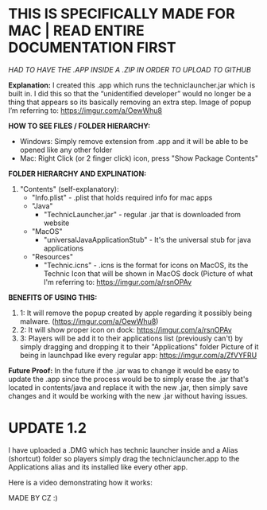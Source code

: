 # **THIS IS SPECIFICALLY MADE FOR MAC | READ ENTIRE DOCUMENTATION FIRST**


*HAD TO HAVE THE .APP INSIDE A .ZIP IN ORDER TO UPLOAD TO GITHUB*


**Explanation:** I created this .app which runs the techniclauncher.jar which is built in. I did this so that the “unidentified developer” would no longer be a thing that appears so its basically removing an extra step. Image of popup I’m referring to: https://imgur.com/a/OewWhu8


**HOW TO SEE FILES / FOLDER HIERARCHY:** 
- Windows: Simply remove extension from .app and it will be able to be opened like any other folder 
- Mac: Right Click (or 2 finger click) icon, press "Show Package Contents"


**FOLDER HIERARCHY AND EXPLINATION:** 
1. "Contents" (self-explanatory):
     - "Info.plist" - .plist that holds required info for mac apps
     - "Java"
         - "TechnicLauncher.jar" -  regular .jar that is downloaded from website
     - "MacOS" 
          - "universalJavaApplicationStub" - It's the universal stub for java applications 
     -  "Resources" 
          -  "Technic.icns" - .icns is the format for icons on MacOS, its the Technic Icon that will be shown in MacOS dock (Picture of what I'm referring to: https://imgur.com/a/rsnOPAv


**BENEFITS OF USING THIS:**
1. 1: It will remove the popup created by apple regarding it possibly being malware. (https://imgur.com/a/OewWhu8) 
2. 2: It will show proper icon on dock: https://imgur.com/a/rsnOPAv 
3. 3: Players will be add it to their applications list (previously can't) by simply dragging and dropping it to their "Applications" folder Picture of it being in launchpad like every regular app: https://imgur.com/a/ZfVYFRU


**Future Proof:**
In the future if the .jar was to change it would be easy to update the .app since the process would be to simply erase the .jar that's located in contents/java and replace it with the new .jar, then simply save changes and it would be working with the new .jar without having issues.


# **UPDATE 1.2**


I have uploaded a .DMG which has technic launcher inside and a Alias (shortcut) folder so players simply drag the techniclauncher.app to the Applications alias and its installed like every other app.

Here is a video demonstrating how it works:


MADE BY CZ :)
